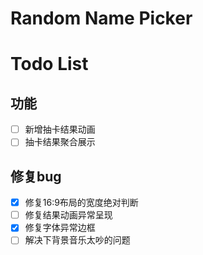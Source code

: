# Random Name Picker
# Todo List
## 功能
- [ ] 新增抽卡结果动画
- [ ] 抽卡结果聚合展示

## 修复bug
- [x] 修复16:9布局的宽度绝对判断
- [ ] 修复结果动画异常呈现
- [x] 修复字体异常边框
- [ ] 解决下背景音乐太吵的问题